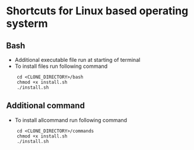 # Shortcuts for Linux based operating systerm

## Bash
- Additional executable file run at starting of terminal
- To install files run following command
```
    cd <CLONE_DIRECTORY>/bash
    chmod +x install.sh
    ./install.sh
```

## Additional command
- To install allcommand run following command
```
    cd <CLONE_DIRECTORY>/commands
    chmod +x install.sh
    ./install.sh
```
